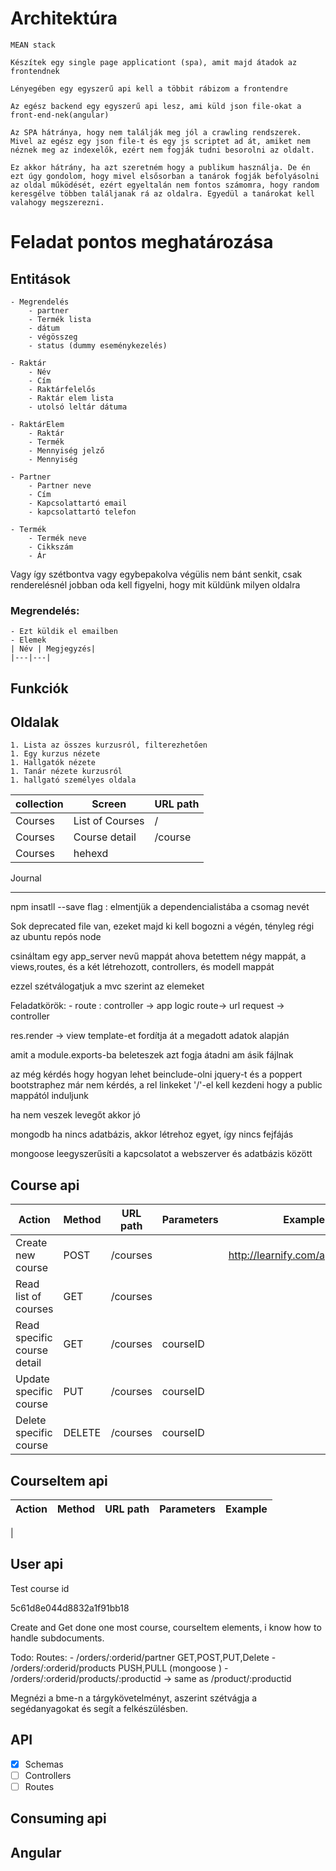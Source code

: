 # Architektúra 
    MEAN stack

    Készítek egy single page applicationt (spa), amit majd átadok az frontendnek

    Lényegében egy egyszerű api kell a többit rábizom a frontendre

    Az egész backend egy egyszerű api lesz, ami küld json file-okat a front-end-nek(angular)
    
    Az SPA hátránya, hogy nem találják meg jól a crawling rendszerek. Mivel az egész egy json file-t és egy js scriptet ad át, amiket nem néznek meg az indexelők, ezért nem fogják tudni besorolni az oldalt. 

    Ez akkor hátrány, ha azt szeretném hogy a publikum használja. De én ezt úgy gondolom, hogy mivel elsősorban a tanárok fogják befolyásolni az oldal működését, ezért egyeltalán nem fontos számomra, hogy random keresgélve többen találjanak rá az oldalra. Egyedül a tanárokat kell valahogy megszerezni.

# Feladat pontos meghatározása

## Entitások
    - Megrendelés
        - partner
        - Termék lista
        - dátum
        - végösszeg
        - status (dummy eseménykezelés)

    - Raktár
        - Név
        - Cím
        - Raktárfelelős
        - Raktár elem lista
        - utolsó leltár dátuma

    - RaktárElem
        - Raktár
        - Termék
        - Mennyiség jelző
        - Mennyiség

    - Partner
        - Partner neve
        - Cím
        - Kapcsolattartó email
        - kapcsolattartó telefon

    - Termék
        - Termék neve
        - Cikkszám
        - Ár

Vagy így szétbontva
vagy egybepakolva
végülis nem bánt senkit, csak renderelésnél jobban oda kell figyelni, hogy mit küldünk milyen oldalra
### Megrendelés:
    - Ezt küldik el emailben
    - Elemek
    | Név | Megjegyzés|
    |---|---|
    

## Funkciók



## Oldalak 

    1. Lista az összes kurzusról, filterezhetően 
    1. Egy kurzus nézete
    1. Hallgatók nézete
    1. Tanár nézete kurzusról
    1. hallgató személyes oldala

|collection| Screen | URL path|
|---|---|---|
|Courses| List of Courses| / |
|Courses| Course detail | /course |
|Courses | hehexd | | 


Journal
***************************************************************************

npm insatll --save flag : elmentjük a dependencialistába a csomag nevét 

Sok deprecated file van, ezeket majd ki kell bogozni a végén, tényleg régi az ubuntu repós node

csináltam egy app_server nevű mappát ahova betettem négy mappát, a views,routes, és a két létrehozott, controllers, és modell mappát 

ezzel szétválogatjuk a mvc szerint az elemeket

Feladatkörök:
    - route : controller -> app logic route-> url request -> controller


res.render -> view template-et fordítja át a megadott adatok alapján

amit a module.exports-ba beleteszek azt fogja átadni am ásik fájlnak

az még kérdés hogy hogyan lehet beinclude-olni jquery-t és a poppert bootstraphez
már nem kérdés, a rel linkeket '/'-el kell kezdeni hogy a public mappától induljunk

ha nem veszek levegőt akkor jó 



mongodb ha nincs adatbázis, akkor létrehoz egyet, így nincs fejfájás

mongoose leegyszerűsíti a kapcsolatot a webszerver és adatbázis között

## Course api 

|Action| Method | URL path | Parameters | Example
|---|---|---|---|---|
|Create new course | POST | /courses | |  http://learnify.com/api/locations|
|Read list of courses | GET | /courses | 
| Read specific course detail | GET | /courses| courseID   
| Update specific course | PUT | /courses | courseID ||
|Delete specific course | DELETE | /courses| courseID||

## CourseItem api
|Action| Method | URL path | Parameters | Example
|---|---|---|---|---|
|

## User api 
Test course id 

5c61d8e044d8832a1f91bb18

Create and Get done one most course, courseItem elements, i know how to handle subdocuments.

Todo: 
    Routes: 
        - /orders/:orderid/partner GET,POST,PUT,Delete
        - /orders/:orderid/products PUSH,PULL (mongoose )
        - /orders/:orderid/products/:productid -> same as /product/:productid
 


Megnézi a bme-n a tárgykövetelményt, aszerint szétvágja a segédanyagokat és segít a felkészülésben. 
## API

- [x] Schemas
- [ ] Controllers
- [ ] Routes

## Consuming api
## Angular


